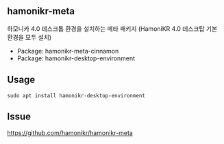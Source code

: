 ## hamonikr-meta

하모니카 4.0 데스크톱 환경을 설치하는 메타 패키지
(HamoniKR 4.0 데스크탑 기본 환경을 모두 설치)

 * Package: hamonikr-meta-cinnamon
 * Package: hamonikr-desktop-environment


## Usage

```
sudo apt install hamonikr-desktop-environment
``` 

## Issue

https://github.com/hamonikr/hamonikr-meta
